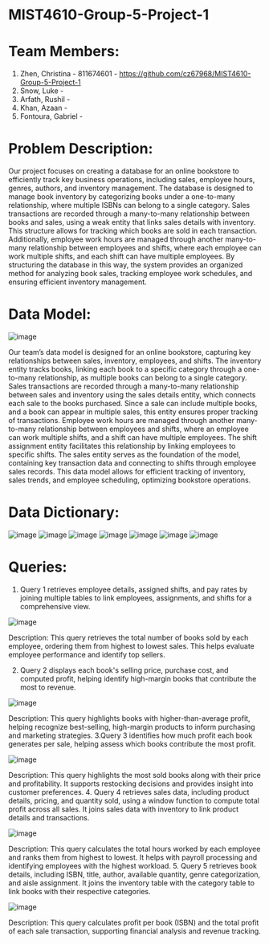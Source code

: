 # MIST4610-Group-5-Project-1
# Team Members: 
1. Zhen, Christina - 811674601 - https://github.com/cz67968/MIST4610-Group-5-Project-1
2. Snow, Luke -
3. Arfath, Rushil -
4. Khan, Azaan -
5. Fontoura, Gabriel -

# Problem Description: 
Our project focuses on creating a database for an online bookstore to efficiently track key business operations, including sales, employee hours, genres, authors, and inventory management. The database is designed to manage book inventory by categorizing books under a one-to-many relationship, where multiple ISBNs can belong to a single category. Sales transactions are recorded through a many-to-many relationship between books and sales, using a weak entity that links sales details with inventory. This structure allows for tracking which books are sold in each transaction. Additionally, employee work hours are managed through another many-to-many relationship between employees and shifts, where each employee can work multiple shifts, and each shift can have multiple employees. By structuring the database in this way, the system provides an organized method for analyzing book sales, tracking employee work schedules, and ensuring efficient inventory management.
# Data Model: 
![image](https://github.com/user-attachments/assets/0ea972b7-c4b5-4603-aed1-3760d04fb12c)

Our team’s data model is designed for an online bookstore, capturing key relationships between sales, inventory, employees, and shifts. The inventory entity tracks books, linking each book to a specific category through a one-to-many relationship, as multiple books can belong to a single category. Sales transactions are recorded through a many-to-many relationship between sales and inventory using the sales details entity, which connects each sale to the books purchased. Since a sale can include multiple books, and a book can appear in multiple sales, this entity ensures proper tracking of transactions. Employee work hours are managed through another many-to-many relationship between employees and shifts, where an employee can work multiple shifts, and a shift can have multiple employees. The shift assignment entity facilitates this relationship by linking employees to specific shifts. The sales entity serves as the foundation of the model, containing key transaction data and connecting to shifts through employee sales records. This data model allows for efficient tracking of inventory, sales trends, and employee scheduling, optimizing bookstore operations.
# Data Dictionary: 
![image](https://github.com/user-attachments/assets/7c2671ee-c530-4922-bbdc-157854272f8f)
![image](https://github.com/user-attachments/assets/094aeadc-79fe-46b9-a02d-d8f1f3eb9127)
![image](https://github.com/user-attachments/assets/12fed416-d2bd-4f37-ba00-c5ccfadae4f6)
![image](https://github.com/user-attachments/assets/a2cc3d2f-5b10-4722-a4db-b6f0f17d87c1)
![image](https://github.com/user-attachments/assets/d991d994-3ba6-4bb0-9104-485ceb5a9d0a)
![image](https://github.com/user-attachments/assets/f02bc27e-2835-4e27-94aa-4747da52d601)
![image](https://github.com/user-attachments/assets/6791fb3c-3551-4586-bed8-679594dd89e9)
# Queries: 
1. Query 1 retrieves employee details, assigned shifts, and pay rates by joining multiple tables to link employees, assignments, and shifts for a comprehensive view.

![image](https://github.com/user-attachments/assets/2aa7443a-ec97-45a3-bb84-1584c172d02b)

Description:
This query retrieves the total number of books sold by each employee, ordering them from highest to lowest sales. This helps evaluate employee performance and identify top sellers.

2. Query 2 displays each book's selling price, purchase cost, and computed profit, helping identify high-margin books that contribute the most to revenue.

   
![image](https://github.com/user-attachments/assets/a72d8090-7c38-47ca-86d9-7e87fe3cd310)

Description:
This query highlights books with higher-than-average profit, helping recognize best-selling, high-margin products to inform purchasing and marketing strategies.
3.Query 3 identifies how much profit each book generates per sale, helping assess which books contribute the most profit.

![image](https://github.com/user-attachments/assets/0d13c720-374c-4507-b5fb-4053fb5af2b5)

Description:
This query highlights the most sold books along with their price and profitability. It supports restocking decisions and provides insight into customer preferences.
4. Query 4 retrieves sales data, including product details, pricing, and quantity sold, using a window function to compute total profit across all sales. It joins sales data with inventory to link product details and transactions.


![image](https://github.com/user-attachments/assets/03b3f3fd-2b19-45d2-8598-cedb4b57e3d9)

Description:
This query calculates the total hours worked by each employee and ranks them from highest to lowest. It helps with payroll processing and identifying employees with the highest workload.
5. Query 5 retrieves book details, including ISBN, title, author, available quantity, genre categorization, and aisle assignment. It joins the inventory table with the category table to link books with their respective categories.


![image](https://github.com/user-attachments/assets/e6b3ceb4-dd46-482e-a7e4-fae8fc547099)

Description:
This query calculates profit per book (ISBN) and the total profit of each sale transaction, supporting financial analysis and revenue tracking.














